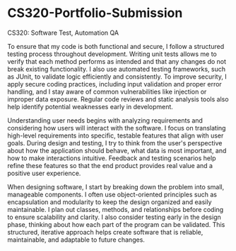 # CS320-Portfolio-Submission
CS320: Software Test, Automation QA

To ensure that my code is both functional and secure, I follow a structured testing process throughout development. Writing unit tests allows me to verify that each method performs as intended and that any changes do not break existing functionality. I also use automated testing frameworks, such as JUnit, to validate logic efficiently and consistently. To improve security, I apply secure coding practices, including input validation and proper error handling, and I stay aware of common vulnerabilities like injection or improper data exposure. Regular code reviews and static analysis tools also help identify potential weaknesses early in development.

Understanding user needs begins with analyzing requirements and considering how users will interact with the software. I focus on translating high-level requirements into specific, testable features that align with user goals. During design and testing, I try to think from the user's perspective about how the application should behave, what data is most important, and how to make interactions intuitive. Feedback and testing scenarios help refine these features so that the end product provides real value and a positive user experience.

When designing software, I start by breaking down the problem into small, manageable components. I often use object-oriented principles such as encapsulation and modularity to keep the design organized and easily maintainable. I plan out classes, methods, and relationships before coding to ensure scalability and clarity. I also consider testing early in the design phase, thinking about how each part of the program can be validated. This structured, iterative approach helps create software that is reliable, maintainable, and adaptable to future changes.
